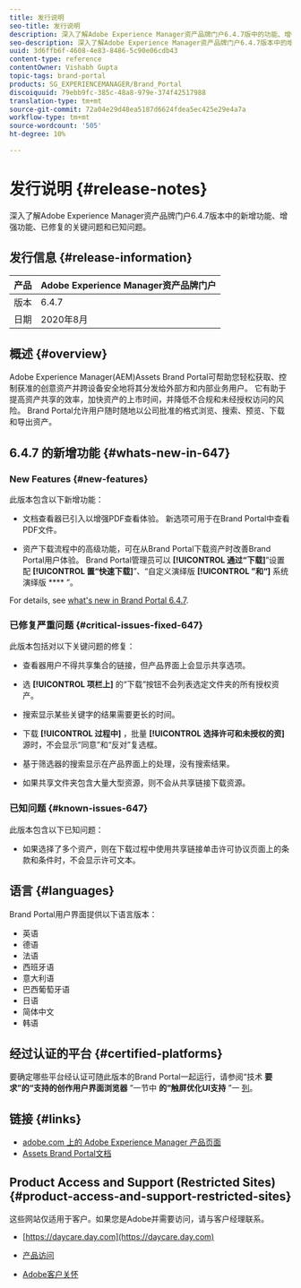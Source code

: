 ```yaml
---
title: 发行说明
seo-title: 发行说明
description: 深入了解Adobe Experience Manager资产品牌门户6.4.7版中的功能、增强功能、已修复的关键问题和已知问题。
seo-description: 深入了解Adobe Experience Manager资产品牌门户6.4.7版本中的增强功能、已修复的关键问题和已知问题。
uuid: 3d6ffb6f-4608-4e83-8486-5c90e06cdb43
content-type: reference
contentOwner: Vishabh Gupta
topic-tags: brand-portal
products: SG_EXPERIENCEMANAGER/Brand_Portal
discoiquuid: 79ebb9fc-385c-48a8-979e-374f42517988
translation-type: tm+mt
source-git-commit: 72a04e29d48ea5187d6624fdea5ec425e29e4a7a
workflow-type: tm+mt
source-wordcount: '505'
ht-degree: 10%

---
```



# 发行说明 {#release-notes}

深入了解Adobe Experience Manager资产品牌门户6.4.7版本中的新增功能、增强功能、已修复的关键问题和已知问题。

## 发行信息 {#release-information}

| 产品 | Adobe Experience Manager资产品牌门户 |
|---|---|
| 版本 | 6.4.7 |
| 日期 | 2020年8月 |

## 概述 {#overview}

Adobe Experience Manager(AEM)Assets Brand Portal可帮助您轻松获取、控制获准的创意资产并跨设备安全地将其分发给外部方和内部业务用户。 它有助于提高资产共享的效率，加快资产的上市时间，并降低不合规和未经授权访问的风险。 Brand Portal允许用户随时随地以公司批准的格式浏览、搜索、预览、下载和导出资产。

## 6.4.7 的新增功能 {#whats-new-in-647}

### New Features {#new-features}

此版本包含以下新增功能：

* 文档查看器已引入以增强PDF查看体验。 新选项可用于在Brand Portal中查看PDF文件。

<!--
* Download Settings configuration to configure asset download from Brand Portal. Fast download, custom renditions, and system renditions are the available configurations. 
-->

* 资产下载流程中的高级功能，可在从Brand Portal下载资产时改善Brand Portal用户体验。 Brand Portal管理员可以 **[!UICONTROL 通过“下载]**”设置配 **[!UICONTROL 置“快速下载]**”、“自定义演绎版 **[!UICONTROL ”和“]** 系统演绎版 **** ”。

For details, see [what&#39;s new in Brand Portal 6.4.7](whats-new.md).

### 已修复严重问题 {#critical-issues-fixed-647}

此版本包括对以下关键问题的修复：

* 查看器用户不得共享集合的链接，但产品界面上会显示共享选项。

* 选 **[!UICONTROL 项栏上]** 的“下载”按钮不会列表选定文件夹的所有授权资产。

* 搜索显示某些关键字的结果需要更长的时间。

* 下载 **[!UICONTROL 过程中]** ，批量 **[!UICONTROL 选择许可和未授权的资]** 源时，不会显示“同意”和“反对”复选框。

* 基于筛选器的搜索显示在产品界面上的处理，没有搜索结果。

* 如果共享文件夹包含大量大型资源，则不会从共享链接下载资源。


### 已知问题 {#known-issues-647}

此版本包含以下已知问题：

* 如果选择了多个资产，则在下载过程中使用共享链接单击许可协议页面上的条款和条件时，不会显示许可文本。



## 语言 {#languages}

Brand Portal用户界面提供以下语言版本：

* 英语
* 德语
* 法语
* 西班牙语
* 意大利语
* 巴西葡萄牙语
* 日语
* 简体中文
* 韩语

## 经过认证的平台 {#certified-platforms}

要确定哪些平台经认证可随此版本的Brand Portal一起运行，请参阅“技术 **要求”的“支持的创作用户界面浏览器** ”一节中 **的“触屏优化UI支持** ”一 [列](https://helpx.adobe.com/experience-manager/6-4/sites/deploying/using/technical-requirements.html)。

## 链接 {#links}

* [adobe.com 上的 Adobe Experience Manager 产品页面](http://www.adobe.com/in/marketing-cloud/experience-manager.html)
* [Assets Brand Portal文档](https://helpx.adobe.com/cn/experience-manager/brand-portal/user-guide.html)

## Product Access and Support (Restricted Sites) {#product-access-and-support-restricted-sites}

这些网站仅适用于客户。如果您是Adobe并需要访问，请与客户经理联系。

* [https://daycare.day.com](https://daycare.day.com)

* [产品访问](https://login.marketing.adobe.com)

* [Adobe客户关怀](https://helpx.adobe.com/contact.html)
